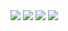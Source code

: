 <img src="https://img.shields.io/badge/Telegram-2CA5E0?style=for-the-badge&logo=telegram&logoColor=white" style="max-width: 100px;" />

<img src="https://img.shields.io/badge/LinkedIn-0077B5?style=for-the-badge&logo=linkedin&logoColor=white" style="max-width: 100px;" />

<img src="https://img.shields.io/badge/Twitter-1DA1F2?style=for-the-badge&logo=twitter&logoColor=white" style="max-width: 100px;" />

<img src="https://img.shields.io/badge/Outlook-0078D4?style=for-the-badge&logo=microsoft-outlook&logoColor=white" style="max-width: 100px;" />

